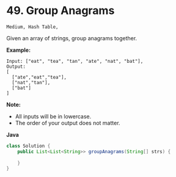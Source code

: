 # 49. Group Anagrams

```Medium, Hash Table, ```

Given an array of strings, group anagrams together.

**Example:**

```
Input: ["eat", "tea", "tan", "ate", "nat", "bat"],
Output:
[
  ["ate","eat","tea"],
  ["nat","tan"],
  ["bat"]
]
```

**Note:**

- All inputs will be in lowercase.
- The order of your output does not matter.

**Java**

```java
class Solution {
    public List<List<String>> groupAnagrams(String[] strs) {
        
    }
}
```

